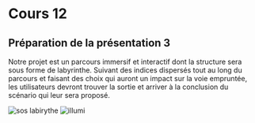 # Cours 12
## Préparation de la présentation 3 
Notre projet est un parcours immersif et interactif dont la structure sera sous forme de labyrinthe. Suivant des indices dispersés tout au long du parcours et faisant des choix qui auront un impact sur la voie empruntée, les utilisateurs devront trouver la sortie et arriver à la conclusion du scénario qui leur sera proposé. 

![sos labirythe](https://soslabyrinthe.com/wp-content/uploads/2020/09/SOS-Labyrinthe-fluo.png)
![illumi](https://laval.illumi.com/wp-content/uploads/2022/10/cartedusite-2000x100098-1-1536x768.jpg)
